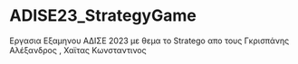 # ADISE23_StrategyGame
Εργασια Εξαμηνου ΑΔΙΣΕ 2023 με θεμα το Stratego απο τους Γκρισπάνης Αλέξανδρος , Χαϊτας Κωνσταντινος 
